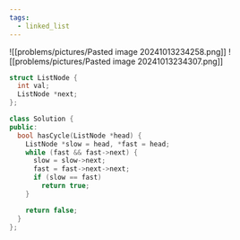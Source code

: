 ```yaml
---
tags:
  - linked_list
---
```

![[problems/pictures/Pasted image 20241013234258.png]]
![[problems/pictures/Pasted image 20241013234307.png]]



```c++
struct ListNode {
  int val;
  ListNode *next;
};

class Solution {
public:
  bool hasCycle(ListNode *head) {
    ListNode *slow = head, *fast = head;
    while (fast && fast->next) {
      slow = slow->next;
      fast = fast->next->next;
      if (slow == fast)
        return true;
    }

    return false;
  }
};
```